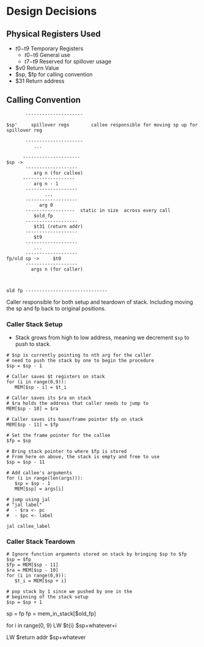 # Design Decisions

## Physical Registers Used

- $t0-$t9 Temporary Registers
  - $t0-$t6 General use
  - $t7-$t9 Reserved for spillover usage
- $v0 Return Value
- $sp, $fp for calling convention
- $31 Return address

## Calling Convention
```
       ---------------------

$sp'     spillover regs        callee responsible for moving sp up for spillover reg
      
       ---------------------
          ...

      ---------------------
$sp ->
       -------------------
          arg n (for callee)
      -------------------
          arg n - 1
       -------------------
              ...
       -------------------
            arg 0
       ------------------  static in size  across every call 
          $old_fp
       -------------------
          $t31 (return addr)
       -------------------
          $t9
       -------------------
          ...
       -------------------
fp/old sp ->     $t0 
       -------------------
         args n (for caller)



old fp ------------------------------
```

Caller responsible for both setup and teardown of stack.
Including moving the sp and fp back to original positions.

### Caller Stack Setup
* Stack grows from high to low address, meaning we decrement `$sp` to push to stack.
```
# $sp is currently pointing to nth arg for the caller
# need to push the stack by one to begin the procedure
$sp = $sp - 1  

# Caller saves $t registers on stack
for (i in range(0,9)):
   MEM[$sp - i] = $t_i

# Caller saves its $ra on stack
# $ra holds the address that caller needs to jump to
MEM[$sp - 10] = $ra

# Caller saves its base/frame pointer $fp on stack
MEM[$sp - 11] = $fp

# Set the frame pointer for the callee
$fp = $sp

# Bring stack pointer to where $fp is stored
# From here on above, the stack is empty and free to use
$sp = $sp - 11

# Add callee's arguments
for (i in range(len(args))):
   $sp = $sp - 1
   MEM[$sp] = args[i]

# jump using jal
# "jal label" 
#  - $ra <- pc
#  - $pc <- label 

jal callee_label
```

### Caller Stack Teardown
```
# Ignore function arguments stored on stack by bringing $sp to $fp 
$sp = $fp
$fp = MEM[$sp - 11]
$ra = MEM[$sp - 10]
for (i in range(0,9)):
   $t_i = MEM[$sp + i]

# pop stack by 1 since we pushed by one in the 
# beginning of the stack setup
$sp = $sp + 1
```

sp = fp
fp = mem_in_stack[$old_fp]

for i in range(0, 9)
  LW $t{i} $sp+whatever+i

LW $return addr $sp+whatever
